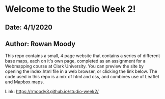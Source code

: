 # Welcome to the Studio Week 2!
## Date: 4/1/2020
## Author: Rowan Moody
This repo contains a small, 4 page website that contains a series of different base maps, each on it's own page, completed as an assignment for a Webmapping course at Clark University. You can preview the site by opening the index.html file in a web browser, or clicking the link below. The code used in this repo is a mix of html and css, and combines use of Leaflet and Mapbox maps.

Link: https://rmoody3.github.io/studio-week2/
